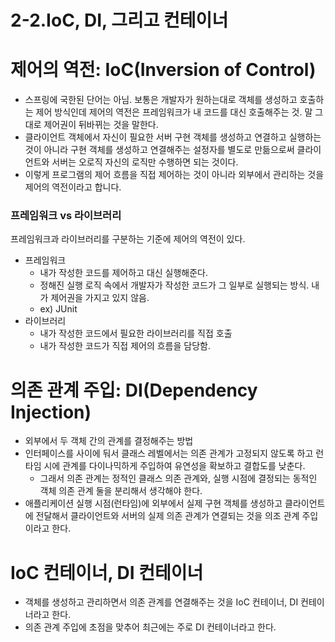 # 2-2.IoC, DI, 그리고 컨테이너

# 제어의 역전: IoC(Inversion of Control)

- 스프링에 국한된 단어는 아님. 보통은 개발자가 원하는대로 객체를 생성하고 호출하는 제어 방식인데 제어의 역전은 프레임워크가 내 코드를 대신 호출해주는 것. 말 그대로 제어권이 뒤바뀌는 것을 말한다.
- 클라이언트 객체에서 자신이 필요한 서버 구현 객체를 생성하고 연결하고 실행하는 것이 아니라 구현 객체를 생성하고 연결해주는 설정자를 별도로 만듦으로써 클라이언트와 서버는 오로직 자신의 로직만 수행하면 되는 것이다.
- 이렇게 프로그램의 제어 흐름을 직접 제어하는 것이 아니라 외부에서 관리하는 것을 제어의 역전이라고 합니다.

### 프레임워크 vs 라이브러리

프레임워크과 라이브러리를 구분하는 기준에 제어의 역전이 있다. 

- 프레임워크
    - 내가 작성한 코드를 제어하고 대신 실행해준다.
    - 정해진 실행 로직 속에서 개발자가 작성한 코드가 그 일부로 실행되는 방식. 내가 제어권을 가지고 있지 않음.
    - ex) JUnit
- 라이브러리
    - 내가 작성한 코드에서 필요한 라이브러리를 직접 호출
    - 내가 작성한 코드가 직접 제어의 흐름을 담당함.

# 의존 관계 주입: DI(Dependency Injection)

- 외부에서 두 객체 간의 관계를 결정해주는 방법
- 인터페이스를 사이에 둬서 클래스 레벨에서는 의존 관계가 고정되지 않도록 하고 런타임 시에 관계를 다이나믹하게 주입하여 유연성을 확보하고 결합도를 낮춘다.
    - 그래서 의존 관계는 정적인 클래스 의존 관계와, 실행 시점에 결정되는 동적인 객체 의존 관계 둘을 분리해서 생각해야 한다.
- 애플리케이션 실행 시점(런타임)에 외부에서 실제 구현 객체를 생성하고 클라이언트에 전달해서 클라이언트와 서버의 실제 의존 관계가 연결되는 것을 의조 관계 주입이라고 한다.

# IoC 컨테이너, DI 컨테이너

- 객체를 생성하고 관리하면서 의존 관계를 연결해주는 것을 IoC 컨테이너, DI 컨테이너라고 한다.
- 의존 관계 주입에 초점을 맞추어 최근에는 주로 DI 컨테이너라고 한다.